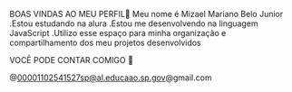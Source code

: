 BOAS VINDAS AO MEU PERFIL💜
Meu nome é Mizael Mariano Belo Junior
.Estou estudando na alura
.Estou me desenvolvendo na linguagem JavaScript
.Utilizo esse espaço para minha organização e compartilhamento dos meu projetos desenvolvidos

 VOCÊ PODE CONTAR COMIGO 📍

@00001102541527sp@al.educaao.sp.gov@gmail.com
